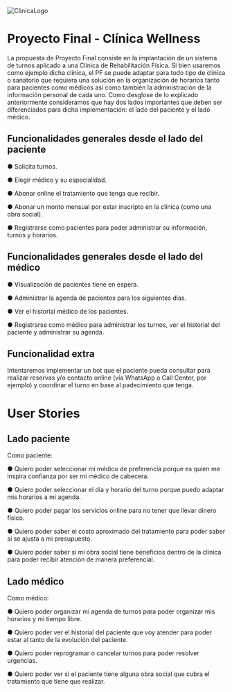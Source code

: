 ![ClinicaLogo](https://)

# Proyecto Final - Clínica Wellness
La propuesta de Proyecto Final consiste en la implantación de un sistema de turnos aplicado a una Clínica de Rehabilitación Física.
Si bien usaremos como ejemplo dicha clínica, el PF se puede adaptar para todo tipo de clínica o sanatorio que requiera una solución en la organización de horarios tanto para pacientes como médicos así como también la administración de la información personal de cada uno.
Como desglose de lo explicado anteriormente consideramos que hay dos lados importantes que deben ser diferenciados para dicha implementación: el lado del paciente y el lado médico.


## Funcionalidades generales desde el lado del paciente

● Solicita turnos.

● Elegir médico y su especialidad.

● Abonar online el tratamiento que tenga que recibir.

● Abonar un monto mensual por estar inscripto en la clínica (como una obra social).

● Registrarse como pacientes para poder administrar su información, turnos y horarios.


## Funcionalidades generales desde el lado del médico

● Visualización de pacientes tiene en espera.

● Administrar la agenda de pacientes para los siguientes días.

● Ver el historial médico de los pacientes.

● Registrarse como médico para administrar los turnos, ver el historial del paciente y administrar su agenda.


## Funcionalidad extra
Intentaremos implementar un bot que el paciente pueda consultar para realizar reservas y/o contacto online (vía WhatsApp o Call Center, por ejemplo) y coordinar el turno en base al padecimiento que tenga.




# User Stories

## Lado paciente
Como paciente:

● Quiero poder seleccionar mi médico de preferencia porque es quien me inspira confianza por ser mi médico de cabecera.

● Quiero poder seleccionar el día y horario del turno porque puedo adaptar mis horarios a mi agenda.

● Quiero poder pagar los servicios online para no tener que llevar dinero físico.

● Quiero poder saber el costo aproximado del tratamiento para poder saber si se ajusta a mi presupuesto.

● Quiero poder saber si mi obra social tiene beneficios dentro de la clínica para poder recibir atención de manera preferencial.

## Lado médico
Como médico:

● Quiero poder organizar mi agenda de turnos para poder organizar mis horarios y mi tiempo libre.

● Quiero poder ver el historial del paciente que voy atender para poder estar al tanto de la evolución del paciente.

● Quiero poder reprogramar o cancelar turnos para poder resolver urgencias.

● Quiero poder ver si el paciente tiene alguna obra social que cubra el tratamiento que tiene que realizar.
